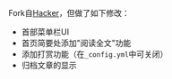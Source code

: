 Fork自[Hacker](https://github.com/CodeDaraW/Hacker)，但做了如下修改：

- 首部菜单栏UI
- 首页简要处添加"阅读全文"功能
- 添加打赏功能（在`_config.yml`中可关闭）
- 归档文章的显示
